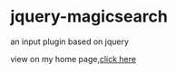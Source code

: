 # jquery-magicsearch

an input plugin based on jquery

view on my home page,[click here](http://www.choujindeputao.com/magicsearch/)
